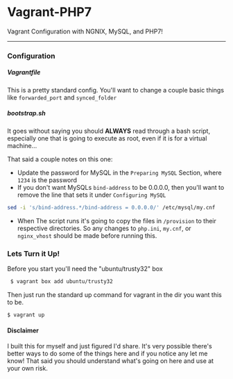 # Vagrant-PHP7

Vagrant Configuration with NGNIX, MySQL, and PHP7!
***

### Configuration

##### Vagrantfile
This is a pretty standard config. You'll want to change a couple basic things like ```forwarded_port``` and ```synced_folder```

##### bootstrap.sh
It goes without saying you should **ALWAYS** read through a bash script, especially one that is going to execute as root, even if it is for a virtual machine...

That said a couple notes on this one:

  - Update the password for MySQL in the ```Preparing MySQL``` Section, where ```1234``` is the password
  - If you don't want MySQLs ```bind-address``` to be 0.0.0.0, then you'll want to remove the line that sets it under ```Configuring MySQL```
  ```bash
  sed -i 's/bind-address.*/bind-address = 0.0.0.0/' /etc/mysql/my.cnf
  ```
  - When The script runs it's going to copy the files in ```/provision``` to their respective directories. So any changes to ```php.ini```, ```my.cnf```, or ```nginx_vhost``` should be made before running this.

### Lets Turn it Up!
Before you start you'll need the "ubuntu/trusty32" box

```bash
 $ vagrant box add ubuntu/trusty32
```

Then just run the standard up command for vagrant in the dir you want this to be.

```bash
$ vagrant up
```

#### Disclaimer

I built this for myself and just figured I'd share. It's very possible there's better ways to do some of the things here and if you notice any let me know! That said you should understand what's going on here and use at your own risk.


